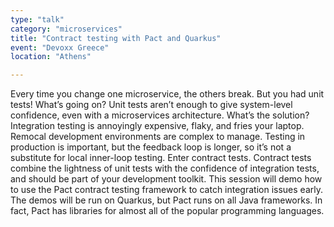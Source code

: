 ```yaml
---
type: "talk"
category: "microservices"
title: "Contract testing with Pact and Quarkus"
event: "Devoxx Greece"
location: "Athens"

---
```

Every time you change one microservice, the others break. But you had unit tests! 
What’s going on? Unit tests aren’t enough to give system-level confidence, even with a microservices architecture. 
What’s the solution? Integration testing is annoyingly expensive, flaky, and fries your laptop. 
Remocal development environments are complex to manage. 
Testing in production is important, but the feedback loop is longer, so it’s not a substitute for local inner-loop testing. 
Enter contract tests. Contract tests combine the lightness of unit tests with the confidence of integration tests, and should be part of your development toolkit. 
This session will demo how to use the Pact contract testing framework to catch integration issues early. 
The demos will be run on Quarkus, but Pact runs on all Java frameworks. In fact, Pact has libraries for almost all of the popular programming languages.